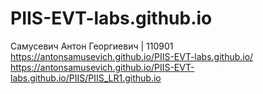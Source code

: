 # PIIS-EVT-labs.github.io  
Самусевич Антон Георгиевич | 110901  
https://antonsamusevich.github.io/PIIS-EVT-labs.github.io/  
https://antonsamusevich.github.io/PIIS-EVT-labs.github.io/PIIS/PIIS_LR1.github.io
